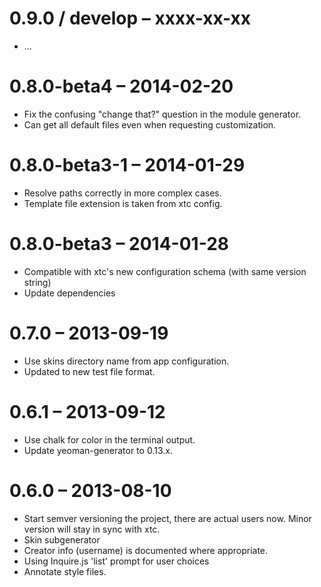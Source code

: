 
# 0.9.0 / develop – xxxx-xx-xx

- ...

# 0.8.0-beta4 – 2014-02-20

- Fix the confusing "change that?" question in the module generator.
- Can get all default files even when requesting customization.

# 0.8.0-beta3-1 – 2014-01-29

- Resolve paths correctly in more complex cases.
- Template file extension is taken from xtc config.

# 0.8.0-beta3 – 2014-01-28

- Compatible with xtc's new configuration schema (with same version string)
- Update dependencies


# 0.7.0 – 2013-09-19

- Use skins directory name from app configuration.
- Updated to new test file format.


# 0.6.1 – 2013-09-12

- Use chalk for color in the terminal output.
- Update yeoman-generator to 0.13.x.


# 0.6.0 – 2013-08-10

- Start semver versioning the project, there are actual users now. Minor version will stay in sync with xtc.
- Skin subgenerator
- Creator info (username) is documented where appropriate.
- Using Inquire.js 'list' prompt for user choices
- Annotate style files.